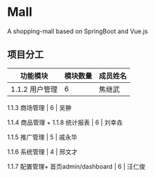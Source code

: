 # Mall
A shopping-mall based on SpringBoot and Vue.js

## 项目分工

功能模块 | 模块数量 | 成员姓名
--------- | ---------- | -------
1.1.2	用户管理 | 6 | 焦继武
 
1.1.3	商场管理 | 6 | 吴翀 

1.1.4	商品管理 + 1.1.8	统计报表  | 6 | 刘幸垚      

1.1.5	推广管理  | 5 | 戚永华

1.1.6	系统管理  | 4 | 邢文才

1.1.7	配置管理+ 首页admin/dashboard | 6 | 汪仁俊
